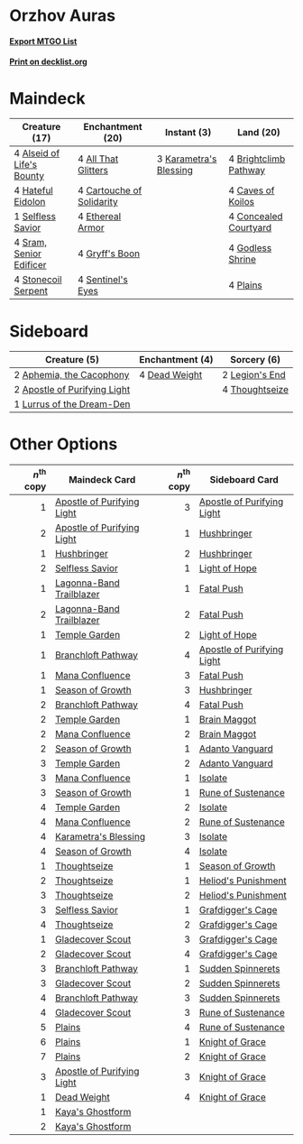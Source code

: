 # Orzhov Auras

#### [Export MTGO List](../collection/Orzhov%20Auras/Orzhov%20Auras.txt)
#### [Print on decklist.org](http://decklist.org/?deckmain=4%09All%20That%20Glitters%0A4%09Alseid%20of%20Life's%20Bounty%0A4%09Brightclimb%20Pathway%0A4%09Cartouche%20of%20Solidarity%0A4%09Caves%20of%20Koilos%0A4%09Concealed%20Courtyard%0A4%09Ethereal%20Armor%0A4%09Godless%20Shrine%0A4%09Gryff's%20Boon%0A4%09Hateful%20Eidolon%0A3%09Karametra's%20Blessing%0A4%09Plains%0A1%09Selfless%20Savior%0A4%09Sentinel's%20Eyes%0A4%09Sram,%20Senior%20Edificer%0A4%09Stonecoil%20Serpent&deckside=2%09Aphemia,%20the%20Cacophony%0A2%09Apostle%20of%20Purifying%20Light%0A4%09Dead%20Weight%0A2%09Legion's%20End%0A1%09Lurrus%20of%20the%20Dream-Den%0A4%09Thoughtseize)
# Maindeck

|                                           Creature (17)                                            |                                          Enchantment (20)                                          |                                           Instant (3)                                           |                                           Land (20)                                            |
|----------------------------------------------------------------------------------------------------|----------------------------------------------------------------------------------------------------|-------------------------------------------------------------------------------------------------|------------------------------------------------------------------------------------------------|
|4 [Alseid of Life's Bounty](http://gatherer.wizards.com/Pages/Card/Details.aspx?multiverseid=476252)|4 [All That Glitters](http://gatherer.wizards.com/Pages/Card/Details.aspx?multiverseid=472964)      |3 [Karametra's Blessing](http://gatherer.wizards.com/Pages/Card/Details.aspx?multiverseid=476277)|4 [Brightclimb Pathway](http://gatherer.wizards.com/Pages/Card/Details.aspx?multiverseid=491911)|
|4 [Hateful Eidolon](http://gatherer.wizards.com/Pages/Card/Details.aspx?multiverseid=476352)        |4 [Cartouche of Solidarity](http://gatherer.wizards.com/Pages/Card/Details.aspx?multiverseid=426709)|                                                                                                 |4 [Caves of Koilos](http://gatherer.wizards.com/Pages/Card/Details.aspx?multiverseid=129497)    |
|1 [Selfless Savior](http://gatherer.wizards.com/Pages/Card/Details.aspx?multiverseid=485359)        |4 [Ethereal Armor](http://gatherer.wizards.com/Pages/Card/Details.aspx?multiverseid=265414)         |                                                                                                 |4 [Concealed Courtyard](http://gatherer.wizards.com/Pages/Card/Details.aspx?multiverseid=417818)|
|4 [Sram, Senior Edificer](http://gatherer.wizards.com/Pages/Card/Details.aspx?multiverseid=423690)  |4 [Gryff's Boon](http://gatherer.wizards.com/Pages/Card/Details.aspx?multiverseid=409758)           |                                                                                                 |4 [Godless Shrine](http://gatherer.wizards.com/Pages/Card/Details.aspx?multiverseid=405099)     |
|4 [Stonecoil Serpent](http://gatherer.wizards.com/Pages/Card/Details.aspx?multiverseid=473197)      |4 [Sentinel's Eyes](http://gatherer.wizards.com/Pages/Card/Details.aspx?multiverseid=476287)        |                                                                                                 |4 [Plains](http://gatherer.wizards.com/Pages/Card/Details.aspx?multiverseid=439856)             |


# Sideboard

|                                             Creature (5)                                              |                                    Enchantment (4)                                     |                                       Sorcery (6)                                       |
|-------------------------------------------------------------------------------------------------------|----------------------------------------------------------------------------------------|-----------------------------------------------------------------------------------------|
|2 [Aphemia, the Cacophony](http://gatherer.wizards.com/Pages/Card/Details.aspx?multiverseid=476335)    |4 [Dead Weight](http://gatherer.wizards.com/Pages/Card/Details.aspx?multiverseid=452817)|2 [Legion's End](http://gatherer.wizards.com/Pages/Card/Details.aspx?multiverseid=466860)|
|2 [Apostle of Purifying Light](http://gatherer.wizards.com/Pages/Card/Details.aspx?multiverseid=466760)|                                                                                        |4 [Thoughtseize](http://gatherer.wizards.com/Pages/Card/Details.aspx?multiverseid=438676)|
|1 [Lurrus of the Dream-Den](http://gatherer.wizards.com/Pages/Card/Details.aspx?multiverseid=479746)   |                                                                                        |                                                                                         |


# Other Options

|*n*<sup>th</sup> copy|                                            Maindeck Card                                            |*n*<sup>th</sup> copy|                                           Sideboard Card                                            |
|--------------------:|-----------------------------------------------------------------------------------------------------|--------------------:|-----------------------------------------------------------------------------------------------------|
|                    1|[Apostle of Purifying Light](http://gatherer.wizards.com/Pages/Card/Details.aspx?multiverseid=466760)|                    3|[Apostle of Purifying Light](http://gatherer.wizards.com/Pages/Card/Details.aspx?multiverseid=466760)|
|                    2|[Apostle of Purifying Light](http://gatherer.wizards.com/Pages/Card/Details.aspx?multiverseid=466760)|                    1|[Hushbringer](http://gatherer.wizards.com/Pages/Card/Details.aspx?multiverseid=472980)               |
|                    1|[Hushbringer](http://gatherer.wizards.com/Pages/Card/Details.aspx?multiverseid=472980)               |                    2|[Hushbringer](http://gatherer.wizards.com/Pages/Card/Details.aspx?multiverseid=472980)               |
|                    2|[Selfless Savior](http://gatherer.wizards.com/Pages/Card/Details.aspx?multiverseid=485359)           |                    1|[Light of Hope](http://gatherer.wizards.com/Pages/Card/Details.aspx?multiverseid=479540)             |
|                    1|[Lagonna-Band Trailblazer](http://gatherer.wizards.com/Pages/Card/Details.aspx?multiverseid=380448)  |                    1|[Fatal Push](http://gatherer.wizards.com/Pages/Card/Details.aspx?multiverseid=423724)                |
|                    2|[Lagonna-Band Trailblazer](http://gatherer.wizards.com/Pages/Card/Details.aspx?multiverseid=380448)  |                    2|[Fatal Push](http://gatherer.wizards.com/Pages/Card/Details.aspx?multiverseid=423724)                |
|                    1|[Temple Garden](http://gatherer.wizards.com/Pages/Card/Details.aspx?multiverseid=405112)             |                    2|[Light of Hope](http://gatherer.wizards.com/Pages/Card/Details.aspx?multiverseid=479540)             |
|                    1|[Branchloft Pathway](http://gatherer.wizards.com/Pages/Card/Details.aspx?multiverseid=491909)        |                    4|[Apostle of Purifying Light](http://gatherer.wizards.com/Pages/Card/Details.aspx?multiverseid=466760)|
|                    1|[Mana Confluence](http://gatherer.wizards.com/Pages/Card/Details.aspx?multiverseid=409573)           |                    3|[Fatal Push](http://gatherer.wizards.com/Pages/Card/Details.aspx?multiverseid=423724)                |
|                    1|[Season of Growth](http://gatherer.wizards.com/Pages/Card/Details.aspx?multiverseid=466945)          |                    3|[Hushbringer](http://gatherer.wizards.com/Pages/Card/Details.aspx?multiverseid=472980)               |
|                    2|[Branchloft Pathway](http://gatherer.wizards.com/Pages/Card/Details.aspx?multiverseid=491909)        |                    4|[Fatal Push](http://gatherer.wizards.com/Pages/Card/Details.aspx?multiverseid=423724)                |
|                    2|[Temple Garden](http://gatherer.wizards.com/Pages/Card/Details.aspx?multiverseid=405112)             |                    1|[Brain Maggot](http://gatherer.wizards.com/Pages/Card/Details.aspx?multiverseid=380382)              |
|                    2|[Mana Confluence](http://gatherer.wizards.com/Pages/Card/Details.aspx?multiverseid=409573)           |                    2|[Brain Maggot](http://gatherer.wizards.com/Pages/Card/Details.aspx?multiverseid=380382)              |
|                    2|[Season of Growth](http://gatherer.wizards.com/Pages/Card/Details.aspx?multiverseid=466945)          |                    1|[Adanto Vanguard](http://gatherer.wizards.com/Pages/Card/Details.aspx?multiverseid=435152)           |
|                    3|[Temple Garden](http://gatherer.wizards.com/Pages/Card/Details.aspx?multiverseid=405112)             |                    2|[Adanto Vanguard](http://gatherer.wizards.com/Pages/Card/Details.aspx?multiverseid=435152)           |
|                    3|[Mana Confluence](http://gatherer.wizards.com/Pages/Card/Details.aspx?multiverseid=409573)           |                    1|[Isolate](http://gatherer.wizards.com/Pages/Card/Details.aspx?multiverseid=447153)                   |
|                    3|[Season of Growth](http://gatherer.wizards.com/Pages/Card/Details.aspx?multiverseid=466945)          |                    1|[Rune of Sustenance](http://gatherer.wizards.com/Pages/Card/Details.aspx?multiverseid=503631)        |
|                    4|[Temple Garden](http://gatherer.wizards.com/Pages/Card/Details.aspx?multiverseid=405112)             |                    2|[Isolate](http://gatherer.wizards.com/Pages/Card/Details.aspx?multiverseid=447153)                   |
|                    4|[Mana Confluence](http://gatherer.wizards.com/Pages/Card/Details.aspx?multiverseid=409573)           |                    2|[Rune of Sustenance](http://gatherer.wizards.com/Pages/Card/Details.aspx?multiverseid=503631)        |
|                    4|[Karametra's Blessing](http://gatherer.wizards.com/Pages/Card/Details.aspx?multiverseid=476277)      |                    3|[Isolate](http://gatherer.wizards.com/Pages/Card/Details.aspx?multiverseid=447153)                   |
|                    4|[Season of Growth](http://gatherer.wizards.com/Pages/Card/Details.aspx?multiverseid=466945)          |                    4|[Isolate](http://gatherer.wizards.com/Pages/Card/Details.aspx?multiverseid=447153)                   |
|                    1|[Thoughtseize](http://gatherer.wizards.com/Pages/Card/Details.aspx?multiverseid=438676)              |                    1|[Season of Growth](http://gatherer.wizards.com/Pages/Card/Details.aspx?multiverseid=466945)          |
|                    2|[Thoughtseize](http://gatherer.wizards.com/Pages/Card/Details.aspx?multiverseid=438676)              |                    1|[Heliod's Punishment](http://gatherer.wizards.com/Pages/Card/Details.aspx?multiverseid=476272)       |
|                    3|[Thoughtseize](http://gatherer.wizards.com/Pages/Card/Details.aspx?multiverseid=438676)              |                    2|[Heliod's Punishment](http://gatherer.wizards.com/Pages/Card/Details.aspx?multiverseid=476272)       |
|                    3|[Selfless Savior](http://gatherer.wizards.com/Pages/Card/Details.aspx?multiverseid=485359)           |                    1|[Grafdigger's Cage](http://gatherer.wizards.com/Pages/Card/Details.aspx?multiverseid=278452)         |
|                    4|[Thoughtseize](http://gatherer.wizards.com/Pages/Card/Details.aspx?multiverseid=438676)              |                    2|[Grafdigger's Cage](http://gatherer.wizards.com/Pages/Card/Details.aspx?multiverseid=278452)         |
|                    1|[Gladecover Scout](http://gatherer.wizards.com/Pages/Card/Details.aspx?multiverseid=220082)          |                    3|[Grafdigger's Cage](http://gatherer.wizards.com/Pages/Card/Details.aspx?multiverseid=278452)         |
|                    2|[Gladecover Scout](http://gatherer.wizards.com/Pages/Card/Details.aspx?multiverseid=220082)          |                    4|[Grafdigger's Cage](http://gatherer.wizards.com/Pages/Card/Details.aspx?multiverseid=278452)         |
|                    3|[Branchloft Pathway](http://gatherer.wizards.com/Pages/Card/Details.aspx?multiverseid=491909)        |                    1|[Sudden Spinnerets](http://gatherer.wizards.com/Pages/Card/Details.aspx?multiverseid=479691)         |
|                    3|[Gladecover Scout](http://gatherer.wizards.com/Pages/Card/Details.aspx?multiverseid=220082)          |                    2|[Sudden Spinnerets](http://gatherer.wizards.com/Pages/Card/Details.aspx?multiverseid=479691)         |
|                    4|[Branchloft Pathway](http://gatherer.wizards.com/Pages/Card/Details.aspx?multiverseid=491909)        |                    3|[Sudden Spinnerets](http://gatherer.wizards.com/Pages/Card/Details.aspx?multiverseid=479691)         |
|                    4|[Gladecover Scout](http://gatherer.wizards.com/Pages/Card/Details.aspx?multiverseid=220082)          |                    3|[Rune of Sustenance](http://gatherer.wizards.com/Pages/Card/Details.aspx?multiverseid=503631)        |
|                    5|[Plains](http://gatherer.wizards.com/Pages/Card/Details.aspx?multiverseid=439856)                    |                    4|[Rune of Sustenance](http://gatherer.wizards.com/Pages/Card/Details.aspx?multiverseid=503631)        |
|                    6|[Plains](http://gatherer.wizards.com/Pages/Card/Details.aspx?multiverseid=439856)                    |                    1|[Knight of Grace](http://gatherer.wizards.com/Pages/Card/Details.aspx?multiverseid=442911)           |
|                    7|[Plains](http://gatherer.wizards.com/Pages/Card/Details.aspx?multiverseid=439856)                    |                    2|[Knight of Grace](http://gatherer.wizards.com/Pages/Card/Details.aspx?multiverseid=442911)           |
|                    3|[Apostle of Purifying Light](http://gatherer.wizards.com/Pages/Card/Details.aspx?multiverseid=466760)|                    3|[Knight of Grace](http://gatherer.wizards.com/Pages/Card/Details.aspx?multiverseid=442911)           |
|                    1|[Dead Weight](http://gatherer.wizards.com/Pages/Card/Details.aspx?multiverseid=452817)               |                    4|[Knight of Grace](http://gatherer.wizards.com/Pages/Card/Details.aspx?multiverseid=442911)           |
|                    1|[Kaya's Ghostform](http://gatherer.wizards.com/Pages/Card/Details.aspx?multiverseid=461021)          |                     |                                                                                                     |
|                    2|[Kaya's Ghostform](http://gatherer.wizards.com/Pages/Card/Details.aspx?multiverseid=461021)          |                     |                                                                                                     |

